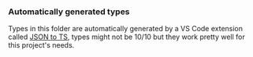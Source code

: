 ### Automatically generated types

Types in this folder are automatically generated by a VS Code extension called [JSON to TS](https://marketplace.visualstudio.com/items?itemName=MariusAlchimavicius.json-to-ts), types might not be 10/10 but they work pretty well for this project's needs.
